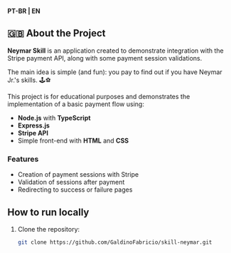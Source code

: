 **PT-BR | EN**

## 🇬🇧 About the Project

**Neymar Skill** is an application created to demonstrate integration with the Stripe payment API, along with some payment session validations.

The main idea is simple (and fun): you pay to find out if you have Neymar Jr.'s skills. 🕹️⚽

This project is for educational purposes and demonstrates the implementation of a basic payment flow using:

- **Node.js** with **TypeScript**
- **Express.js**
- **Stripe API**
- Simple front-end with **HTML** and **CSS**

### Features

- Creation of payment sessions with Stripe
- Validation of sessions after payment
- Redirecting to success or failure pages

## How to run locally

1. Clone the repository:
   ```bash
   git clone https://github.com/GaldinoFabricio/skill-neymar.git
   ```
